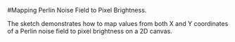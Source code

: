 #Mapping Perlin Noise Field to Pixel Brightness.

The sketch demonstrates how to map values from both X and Y coordinates of a Perlin noise field to pixel brightness on a 2D canvas.